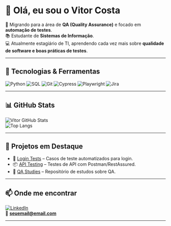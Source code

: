 # 👋 Olá, eu sou o Vitor Costa  

🎯 Migrando para a área de **QA (Quality Assurance)** e focado em **automação de testes**.  
📚 Estudante de **Sistemas de Informação**.  
💻 Atualmente estagiário de TI, aprendendo cada vez mais sobre **qualidade de software e boas práticas de testes**.  

---

## 🚀 Tecnologias & Ferramentas
![Python](https://img.shields.io/badge/-Python-3776AB?logo=python&logoColor=white)
![SQL](https://img.shields.io/badge/-SQL-4479A1?logo=mysql&logoColor=white)
![Git](https://img.shields.io/badge/-Git-F05032?logo=git&logoColor=white)
![Cypress](https://img.shields.io/badge/-Cypress-17202C?logo=cypress&logoColor=white)
![Playwright](https://img.shields.io/badge/-Playwright-2EAD33?logo=playwright&logoColor=white)
![Jira](https://img.shields.io/badge/-Jira-0052CC?logo=jira&logoColor=white)

---

## 📊 GitHub Stats
![Vitor GitHub Stats](https://github-readme-stats.vercel.app/api?username=SEU-USUARIO&show_icons=true&theme=dracula)  
![Top Langs](https://github-readme-stats.vercel.app/api/top-langs/?username=SEU-USUARIO&layout=compact&theme=dracula)

---

## 📂 Projetos em Destaque
- 🔑 [Login Tests](https://github.com/SEU-USUARIO/login-tests) – Casos de teste automatizados para login.  
- 📦 [API Testing](https://github.com/SEU-USUARIO/api-testing) – Testes de API com Postman/RestAssured.  
- 📝 [QA Studies](https://github.com/SEU-USUARIO/qa-studies) – Repositório de estudos sobre QA.  

---

## 📫 Onde me encontrar
[![LinkedIn](https://img.shields.io/badge/-LinkedIn-0A66C2?logo=linkedin&logoColor=white)](https://linkedin.com/in/SEU-LINKEDIN)  
📧 **seuemail@email.com**

---
